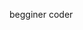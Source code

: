 begginer coder

<!---
Andr333i/Andr333i is a ✨ special ✨ repository because its `README.md` (this file) appears on your GitHub profile.
You can click the Preview link to take a look at your changes.
--->
